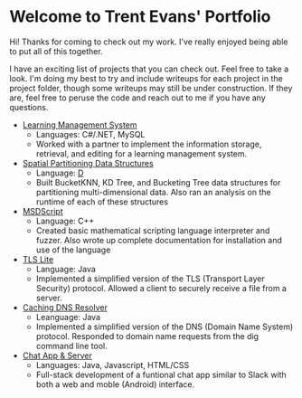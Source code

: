 # Welcome to Trent Evans' Portfolio
<p>
Hi!  Thanks for coming to check out my work.  I've really enjoyed being able to put all of this together.  
</p>
<p>
I have an exciting list of projects that you can check out.  Feel free to take a look.  I'm doing my best
to try and include writeups for each project in the project folder, though some writeups may still be under
construction.  If they are, feel free to peruse the code and reach out to me if you have any questions.
</p>
<p>

</p>

* [Learning Management System](LMS)
    - Languages: C#/.NET, MySQL
    - Worked with a partner to implement the information storage, retrieval, and editing for a learning management system.
* [Spatial Partitioning Data Structures](Spatial_Data_Structures)
    - Language: [D](https://dlang.org/)
    - Built BucketKNN, KD Tree, and Bucketing Tree data structures for partitioning multi-dimensional data.  Also ran an analysis on the runtime of each of these structures
* [MSDScript](MSDScript)
    - Language: C++
    - Created basic mathematical scripting language interpreter and fuzzer.  Also wrote up complete documentation for installation and use of the language
* [TLS Lite](TLS_Lite)
    - Language: Java
    - Implemented a simplified version of the TLS (Transport Layer Security) protocol.  Allowed a client to securely receive a file from a server.
* [Caching DNS Resolver](DNS_Resolver)
    - Leanguage: Java
    - Implemented a simplified version of the DNS (Domain Name System) protocol.  Responded to domain name requests from the dig command line tool.
* [Chat App & Server](chatApp)
    - Languages: Java, Javascript, HTML/CSS
    - Full-stack development of a funtional chat app similar to Slack with both a web and moble (Android) interface.